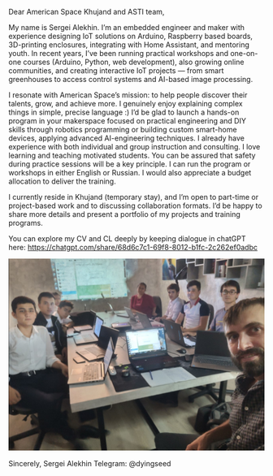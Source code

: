 Dear American Space Khujand and ASTI team,

My name is Sergei Alekhin. I’m an embedded engineer and maker with experience designing IoT solutions on Arduino, Raspberry based boards, 3D-printing enclosures, integrating with Home Assistant, and mentoring youth. In recent years, I’ve been running practical workshops and one-on-one courses (Arduino, Python, web development), also growing online  communities, and creating interactive IoT projects — from smart greenhouses to access control systems and AI-based image processing.

I resonate with American Space’s mission: to help people discover their talents, grow, and achieve more. I genuinely enjoy explaining complex things in simple, precise language :) I’d be glad to launch a hands-on program in your makerspace focused on practical engineering and DIY skills through robotics programming or building custom smart-home devices, applying advanced AI-engineering techniques. I already have experience with both individual and group instruction and consulting. I love learning and teaching motivated students. You can be assured that safety during practice sessions will be a key principle. I can run the program or workshops in either English or Russian. I would also appreciate a budget allocation to deliver the training.

I currently reside in Khujand (temporary stay), and I’m open to part-time or project-based work and to discussing collaboration formats. I’d be happy to share more details and present a portfolio of my projects and training programs.
 
 You can explore my CV and CL deeply by keeping dialogue in chatGPT here: https://chatgpt.com/share/68d6c7c1-69f8-8012-b1fc-2c262ef0adbc

![in a programming lesson](teacher.png)

Sincerely,
Sergei Alekhin
Telegram: @dyingseed
